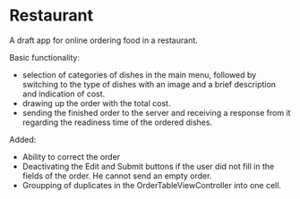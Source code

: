 # Restaurant

A draft app for online ordering food in a restaurant.

Basic functionality:
- selection of categories of dishes in the main menu, followed by switching to the type of dishes with an image and a brief description and indication of cost.
- drawing up the order with the total cost.
- sending the finished order to the server and receiving a response from it regarding the readiness time of the ordered dishes.

Added:
- Ability to correct the order
- Deactivating the Edit and Submit buttons if the user did not fill in the fields of the order. He cannot send an empty order.
- Groupping of duplicates in the OrderTableViewController into one cell.
